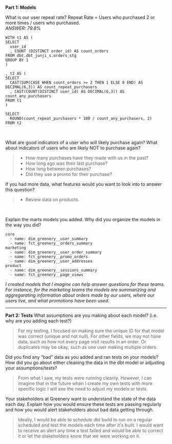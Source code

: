 **Part 1: Models**

What is our user repeat rate?
Repeat Rate = Users who purchased 2 or more times / users who purchased. <br>
*ANSWER: 79.8%*

```
WITH t1 AS (
SELECT
  user_id
  , COUNT (DISTINCT order_id) AS count_orders
FROM dbt.dbt_junji_s.orders_stg
GROUP BY 1
)

, t2 AS (
SELECT
  CAST(SUM(CASE WHEN count_orders >= 2 THEN 1 ELSE 0 END) AS DECIMAL(6,3)) AS count_repeat_purchasers
  , CAST(COUNT(DISTINCT user_id) AS DECIMAL(6,3)) AS count_any_purchasers
FROM t1
)

SELECT
  ROUND(count_repeat_purchasers * 100 / count_any_purchasers, 2)
FROM t2
```
<br>

What are good indicators of a user who will likely purchase again?
What about indicators of users who are likely NOT to purchase again?
> - How many purchases have they made with us in the past?
> - How long ago was their last purchase?
> - How long between purchases?
> - Did they use a promo for their purchase?

If you had more data, what features would you want to look into to answer
this question?
> - Review data on products.
<br>

Explain the marts models you added. Why did you organize the models in the way you did?
```
core
  - name: dim_greenery__user_summary
  - name: fct_greenery__orders_summary
marketing
  - name: dim_greenery__user_order_summary
  - name: fct_greenery__promo_orders
  - name: dim_greenery__user_addresses
product
  - name: dim_greenery__sessions_summary
  - name: fct_greenery__page_views
```
*I created models that I imagine can help answer questions for these teams. For instance, for the marketing teams the models are summarizing and aggregarating information about orders made by our users, where our users live, and what promotions have been used.*
<br>

---

**Part 2: Tests**
What assumptions are you making about each model? (i.e. why are you adding each test?)
> For my testing, I focused on making sure the unique ID for that model was correct (unique and not null). For other fields, we may not have data, such as how not every page visit results in an order. Or duplicates may be okay, such as one user making multiple orders.

Did you find any “bad” data as you added and ran tests on your models? How did you go about either cleaning the data in the dbt model or adjusting your assumptions/tests?

> From what I saw, my tests were running cleanly. However, I can imagine that in the future when I create my own tests with more specific logic I will see the need to adjust my models or tests.

Your stakeholders at Greenery want to understand the state of the data each day. Explain how you would ensure these tests are passing regularly and how you would alert stakeholders about bad data getting through.
> Ideally, I would be able to schedule dbt build to run on a regular scheduled and test the models each time after it's built. I would want to receive an alert any time a test failed and would be able to correct it or let the stakeholders know that we were working on it.